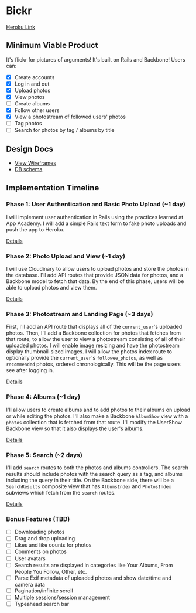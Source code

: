 # Bickr

[Heroku Link](http://bickr.herokuapp.com)

## Minimum Viable Product
It's flickr for pictures of arguments! It's built on Rails and Backbone! Users can:

- [x] Create accounts
- [x] Log in and out
- [x] Upload photos
- [x] View photos
- [ ] Create albums
- [x] Follow other users
- [x] View a photostream of followed users' photos
- [ ] Tag photos
- [ ] Search for photos by tag / albums by title

## Design Docs
* [View Wireframes][views]
* [DB schema][schema]

[views]: ./docs/views.md
[schema]: ./docs/schema.md

## Implementation Timeline

### Phase 1: User Authentication and Basic Photo Upload (~1 day)
I will implement user authentication in Rails using the practices learned at App
Academy. I will add a simple Rails text form to fake photo uploads and push
the app to Heroku.

[Details][phase-one]

### Phase 2: Photo Upload and View (~1 day)
I will use Cloudinary to allow users to upload photos and
store the photos in the database. I'll add API routes that provide JSON data for
photos, and a Backbone model to fetch that data. By the end of this
phase, users will be able to upload photos and view them.

[Details][phase-two]

### Phase 3: Photostream and Landing Page (~3 days)
First, I'll add an API route that displays all of the `current_user`'s uploaded photos.
Then, I'll add a Backbone collection for photos that fetches from that route, to allow
the user to view a photostream consisting of all of their uploaded photos.
I will enable image resizing and have the photostream display
thumbnail-sized images. I will allow the photos index route to optionally provide
the `current_user`'s `followee_photos`, as well as `recommended` photos, ordered
chronologically. This will be the page users see after logging in.

[Details][phase-three]

### Phase 4: Albums (~1 day)
I'll allow users to create albums and to add photos to their albums on upload or
while editing the photos. I'll also make a Backbone `AlbumShow` view with a
`photos` collection that is fetched from that route. I'll modify the UserShow Backbone
view so that it also displays the user's albums.

[Details][phase-four]

### Phase 5: Search (~2 days)
I'll add `search` routes to both the photos and albums controllers. The search
results should include photos with the search query as a tag, and albums including the
query in their title. On the Backbone side, there will be a `SearchResults` composite
view that has `AlbumsIndex` and `PhotosIndex` subviews which fetch from the `search` routes.

[Details][phase-five]

### Bonus Features (TBD)
- [ ] Downloading photos
- [ ] Drag and drop uploading
- [ ] Likes and like counts for photos
- [ ] Comments on photos
- [ ] User avatars
- [ ] Search results are displayed in categories like Your Albums, From People You Follow, Other, etc.
- [ ] Parse Exif metadata of uploaded photos and show date/time and camera data
- [ ] Pagination/infinite scroll
- [ ] Multiple sessions/session management
- [ ] Typeahead search bar

[phase-one]: ./docs/phases/phase1.md
[phase-two]: ./docs/phases/phase2.md
[phase-three]: ./docs/phases/phase3.md
[phase-four]: ./docs/phases/phase4.md
[phase-five]: ./docs/phases/phase5.md
